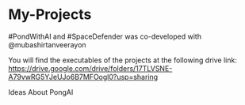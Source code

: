 # My-Projects

#PondWithAI and #SpaceDefender was co-developed with @mubashirtanveerayon

You will find the executables of the projects at the following drive link:
https://drive.google.com/drive/folders/17TLVSNE-A79vwRG5YJeUJo6B7MFOogl0?usp=sharing


Ideas About PongAI
